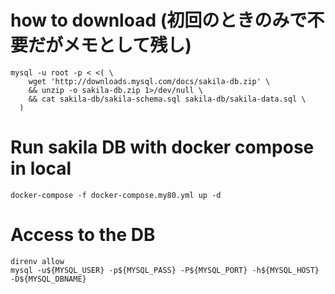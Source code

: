 # how to download (初回のときのみで不要だがメモとして残し)

```
mysql -u root -p < <( \
    wget 'http://downloads.mysql.com/docs/sakila-db.zip' \
    && unzip -o sakila-db.zip 1>/dev/null \
    && cat sakila-db/sakila-schema.sql sakila-db/sakila-data.sql \
  )
```

# Run sakila DB with docker compose in local

```
docker-compose -f docker-compose.my80.yml up -d
```

# Access to the DB

```
direnv allow
mysql -u${MYSQL_USER} -p${MYSQL_PASS} -P${MYSQL_PORT} -h${MYSQL_HOST} -D${MYSQL_DBNAME}
```